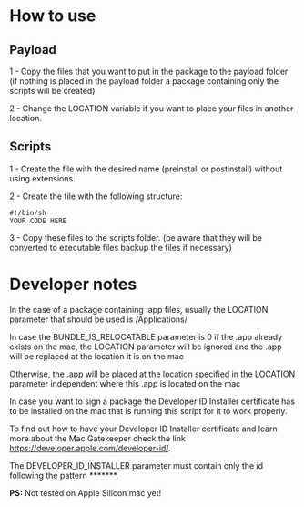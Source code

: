 **How to use**
===


Payload
---
1 - Copy the files that you want to put in the package to the payload folder (if nothing is placed in the payload folder a package containing only the scripts will be created)

2 - Change the LOCATION variable if you want to place your files in another location.


Scripts
---

1 - Create the file with the desired name (preinstall or postinstall) without using extensions.

2 - Create the file with the following structure:

```
#!/bin/sh
YOUR CODE HERE
```

3 - Copy these files to the scripts folder. (be aware that they will be converted to executable files backup the files if necessary)

**Developer notes**
===

In the case of a package containing .app files, usually the LOCATION parameter that should be used is /Applications/

In case the BUNDLE_IS_RELOCATABLE parameter is 0 if the .app already exists on the mac, the LOCATION parameter will be ignored and the .app will be replaced at the location it is on the mac

Otherwise, the .app will be placed at the location specified in the LOCATION parameter independent where this .app is located on the mac

In case you want to sign a package the Developer ID Installer certificate has to be installed on the mac that is running this script for it to work properly.

To find out how to have your Developer ID Installer certificate and learn more about the Mac Gatekeeper check the link https://developer.apple.com/developer-id/.

The DEVELOPER_ID_INSTALLER parameter must contain only the id following the pattern *******.

**PS:** Not tested on  Apple Silicon mac yet!